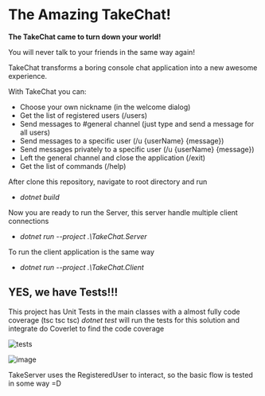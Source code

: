 # The Amazing TakeChat!

**The TakeChat came to turn down your world!**

You will never talk to your friends in the same way again!

TakeChat transforms a boring console chat application into a new awesome experience.

With TakeChat you can:

* Choose your own nickname (in the welcome dialog)
* Get the list of registered users (/users)
* Send messages to #general channel (just type and send a message for all users)
* Send messages to a specific user (/u {userName} {message})
* Send messages privately to a specific user (/u {userName} {message})
* Left the general channel and close the application (/exit)
* Get the list of commands (/help)

After clone this repository, navigate to root directory and run
* *dotnet build*

Now you are ready to run the Server, this server handle multiple client connections
* *dotnet run --project .\TakeChat.Server*

To run the client application is the same way
* *dotnet run --project .\TakeChat.Client*

## YES, we have Tests!!!
This project has Unit Tests in the main classes with a almost fully code coverage (tsc tsc tsc)
*dotnet test* will run the tests for this solution and integrate do Coverlet to find the code coverage

![tests](https://user-images.githubusercontent.com/291539/130472633-33095dee-39a1-4369-afa7-38c7ab8716f9.png)

![image](https://user-images.githubusercontent.com/291539/130473370-f78fafcc-8c5d-4c66-841c-5a76fff2bd10.png)

TakeServer uses the RegisteredUser to interact, so the basic flow is tested in some way =D
